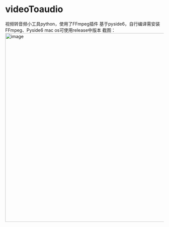 # videoToaudio
视频转音频小工具python，使用了FFmpeg插件
基于pyside6，自行编译需安装FFmpeg、Pyside6
mac os可使用release中版本
截图：
<img width="600" alt="image" src="https://github.com/user-attachments/assets/1bce6728-d4b9-4792-9bea-afc9c9e0e969" />
